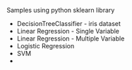 Samples using python sklearn library

- DecisionTreeClassifier - iris dataset
- Linear Regression - Single Variable
- Linear Regression - Multiple Variable
- Logistic Regression
- SVM
- 
